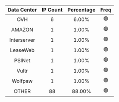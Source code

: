 | Data Center | IP Count | Percentage | Freq |
|:------------:|:--------:|:-----------:|:-----:|
| OVH | 6 | 6.00% | 🟢 |
| AMAZON | 1 | 1.00% | 🟢 |
| Interserver | 1 | 1.00% | 🟢 |
| LeaseWeb | 1 | 1.00% | 🟢 |
| PSINet | 1 | 1.00% | 🟢 |
| Vultr | 1 | 1.00% | 🟢 |
| Wolfpaw | 1 | 1.00% | 🟢 |
| OTHER | 88 | 88.00% | 🟢 |
